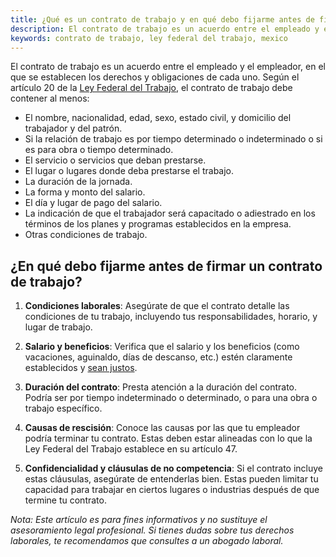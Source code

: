 ```yaml
---
title: ¿Qué es un contrato de trabajo y en qué debo fijarme antes de firmar uno?
description: El contrato de trabajo es un acuerdo entre el empleado y el empleador, en el que se establecen los derechos y obligaciones de cada uno. Aprende qué debe contener un contrato de trabajo y en qué debes fijarte antes de firmar uno.
keywords: contrato de trabajo, ley federal del trabajo, mexico
---
```

El contrato de trabajo es un acuerdo entre el empleado y el empleador, en el que se establecen los derechos y obligaciones de cada uno. Según el artículo 20 de la [Ley Federal del Trabajo](/ley-federal-del-trabajo), el contrato de trabajo debe contener al menos:

- El nombre, nacionalidad, edad, sexo, estado civil, y domicilio del trabajador y del patrón.
- Si la relación de trabajo es por tiempo determinado o indeterminado o si es para obra o tiempo determinado.
- El servicio o servicios que deban prestarse.
- El lugar o lugares donde deba prestarse el trabajo.
- La duración de la jornada.
- La forma y monto del salario.
- El día y lugar de pago del salario.
- La indicación de que el trabajador será capacitado o adiestrado en los términos de los planes y programas establecidos en la empresa.
- Otras condiciones de trabajo.

## ¿En qué debo fijarme antes de firmar un contrato de trabajo?

1. **Condiciones laborales**: Asegúrate de que el contrato detalle las condiciones de tu trabajo, incluyendo tus responsabilidades, horario, y lugar de trabajo.

2. **Salario y beneficios**: Verifica que el salario y los beneficios (como vacaciones, aguinaldo, días de descanso, etc.) estén claramente establecidos y [sean justos](/articulos/como-funcionan-los-dias-de-descanso).

3. **Duración del contrato**: Presta atención a la duración del contrato. Podría ser por tiempo indeterminado o determinado, o para una obra o trabajo específico.

4. **Causas de rescisión**: Conoce las causas por las que tu empleador podría terminar tu contrato. Estas deben estar alineadas con lo que la Ley Federal del Trabajo establece en su artículo 47.

5. **Confidencialidad y cláusulas de no competencia**: Si el contrato incluye estas cláusulas, asegúrate de entenderlas bien. Estas pueden limitar tu capacidad para trabajar en ciertos lugares o industrias después de que termine tu contrato.

*Nota: Este artículo es para fines informativos y no sustituye el asesoramiento legal profesional. Si tienes dudas sobre tus derechos laborales, te recomendamos que consultes a un abogado laboral.*
